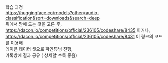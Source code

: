 학습 과정   
https://huggingface.co/models?other=audio-classification&sort=downloads&search=deep   
위에서 맘에 드는 것을 고른 후,    
https://dacon.io/competitions/official/236105/codeshare/8435 이거나,    
https://dacon.io/competitions/official/236105/codeshare/8431 이 링크의 코드를 이용해     
데이콘 데이터 셋으로 파인튜닝 진행,     
카톡방에 결과 공유 ( 상세할 수록 좋음)     


